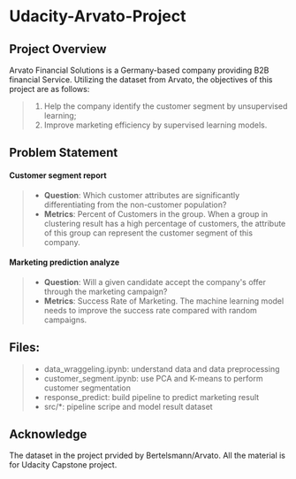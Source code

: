 # Udacity-Arvato-Project

## Project Overview
Arvato Financial Solutions is a Germany-based company providing B2B financial Service. Utilizing the dataset from Arvato, the objectives of this project are as follows:

> 1.   Help the company identify the customer segment by unsupervised learning;
> 2.   Improve marketing efficiency by supervised learning models.

## Problem Statement

#### Customer segment report
> - **Question**: Which customer attributes are significantly differentiating from the non-customer population?
> - **Metrics**: Percent of Customers in the group. When a group in clustering result has a high percentage of customers, the attribute of this group can represent the customer segment of this company.

#### Marketing prediction analyze 
> - **Question**: Will a given candidate accept the company's offer through the marketing campaign?
> - **Metrics**: Success Rate of Marketing. The machine learning model needs to improve the success rate compared with random campaigns.


## Files:
> - data_wraggeling.ipynb: understand data and data preprocessing
> - customer_segment.ipynb: use PCA and K-means to perform customer segmentation
> - response_predict: build pipeline to predict marketing result 
> - src/*: pipeline scripe and model result dataset
    
## Acknowledge
The dataset in the project prvided by Bertelsmann/Arvato. All the material is for Udacity Capstone project.